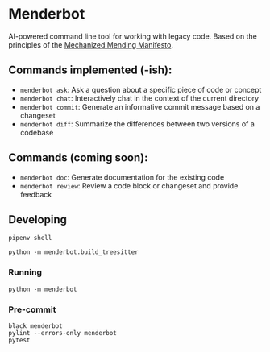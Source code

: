# Menderbot
AI-powered command line tool for working with legacy code. Based on the principles of the [Mechanized Mending Manifesto](https://mender.ai/docs/intro).

## Commands implemented (-ish):

* `menderbot ask`: Ask a question about a specific piece of code or concept
* `menderbot chat`: Interactively chat in the context of the current directory
* `menderbot commit`: Generate an informative commit message based on a changeset
* `menderbot diff`: Summarize the differences between two versions of a codebase

## Commands (coming soon):

* `menderbot doc`: Generate documentation for the existing code
* `menderbot review`: Review a code block or changeset and provide feedback

## Developing

```
pipenv shell

python -m menderbot.build_treesitter
```
### Running
```
python -m menderbot
```
### Pre-commit

```
black menderbot
pylint --errors-only menderbot
pytest
```